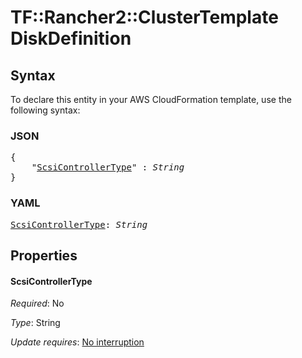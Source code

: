 # TF::Rancher2::ClusterTemplate DiskDefinition

## Syntax

To declare this entity in your AWS CloudFormation template, use the following syntax:

### JSON

<pre>
{
    "<a href="#scsicontrollertype" title="ScsiControllerType">ScsiControllerType</a>" : <i>String</i>
}
</pre>

### YAML

<pre>
<a href="#scsicontrollertype" title="ScsiControllerType">ScsiControllerType</a>: <i>String</i>
</pre>

## Properties

#### ScsiControllerType

_Required_: No

_Type_: String

_Update requires_: [No interruption](https://docs.aws.amazon.com/AWSCloudFormation/latest/UserGuide/using-cfn-updating-stacks-update-behaviors.html#update-no-interrupt)

